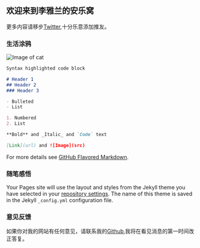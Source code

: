 ## 欢迎来到李雅兰的安乐窝


更多内容请移步[Twitter](https://twitter.com/),十分乐意添加推友。



### 生活涂鸦

![Image of cat](file:///C:/Users/Administrator.XTZ-01704191853/Desktop/cat/9.jpg)

```markdown
Syntax highlighted code block

# Header 1
## Header 2
### Header 3

- Bulleted
- List

1. Numbered
2. List

**Bold** and _Italic_ and `Code` text

[Link](url) and ![Image](src)
```

For more details see [GitHub Flavored Markdown](https://guides.github.com/features/mastering-markdown/).

### 随笔感悟

Your Pages site will use the layout and styles from the Jekyll theme you have selected in your [repository settings](https://github.com/BigBossCat/blog/settings). The name of this theme is saved in the Jekyll `_config.yml` configuration file.

### 意见反馈

如果你对我的网站有任何意见，请联系我的[Github](https://bigbosscat.github.io/),我将在看见消息的第一时间改正答复。
